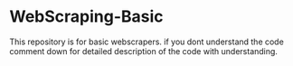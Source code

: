# WebScraping-Basic
This repository is for basic webscrapers. if you dont understand the code comment down for detailed description of the code with understanding.
